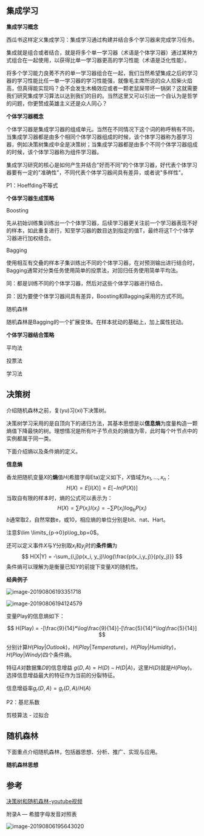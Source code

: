 ## 集成学习

**集成学习概念**

西瓜书这样定义集成学习：集成学习通过构建并结合多个学习器来完成学习任务。

集成就是组合或者结合，就是将多个单一学习器（术语是个体学习器）通过某种方式组合在一起使用，以获得比单一学习器更高的学习性能（术语是泛化性能）。

将多个学习能力良莠不齐的单一学习器组合在一起，我们当然希望集成之后的学习器的学习性能比任一单一学习器的学习性能强，就像毛主席所说的众人拾柴火焰高，但真得能实现吗？会不会发生木桶效应或者一颗老鼠屎带坏一锅粥？这就需要我们研究集成学习算法以达到我们的目的。当然这里又可以引出一个自认为是哲学的问题，你更赞成英雄主义还是众人同心？



**个体学习器概念**

个体学习器是集成学习器的组成单元。当然在不同情况下这个词的称呼稍有不同，当集成学习器都是由多个相同个体学习器组成的时候，该个体学习器称为基学习器，例如决策树集成中全是决策树；当集成学习器都是由多个不同个体学习器组成的时候，该个体学习器称为组件学习器。



集成学习研究的核心是如何产生并结合"好而不同"的个体学习器，好代表个体学习器要有一定的"准确性"，不同代表个体学习器间具有差异，或者说"多样性"。



P1：Hoeffding不等式



**个体学习器生成策略**

Boosting

先从初始训练集训练出一个个体学习器，后续学习器更关注前一个学习器表现不好的样本，如此重复进行，知至学习器的数目达到指定的值T，最终将这T个个体学习器进行加权结合。



Bagging

使用相互有交叠的样本子集训练出不同的个体学习器，在对预测输出进行结合时，Bagging通常对分类任务使用简单的投票法，对回归任务使用简单平均法。

同：都是训练不同的个体学习器，然后对这些个体学习器进行结合。

异：因为要使个体学习器间具有差异，Boosting和Bagging采用的方式不同。



随机森林

随机森林是Bagging的一个扩展变体。在样本扰动的基础上，加上属性扰动。



**个体学习器结合策略**

平均法

投票法

学习法





## 决策树

介绍随机森林之前，复(yu)习(xi)下决策树。




决策树学习采用的是自顶向下的递归方法，其基本思想是以**信息熵**为度量构造一颗熵值下降最快的树。理想情况是所有叶子节点处的熵值为零，此时每个叶节点中的实例都属于同一类。

下面介绍熵以及条件熵的定义。



**信息熵**

香龙把随机变量$X$的**熵**值$H$(希腊字母Eta)定义如下，$X$值域为${x_1,…,x_n}$：
$$
H(X)=E[I(X)]=E[-ln(P(X))]
$$
当取自有限的样本时，熵的公式可以表示为：
$$
H(X)=\sum P(x_i)I(x_i)=-\sum P(x_i)\log_bP(x_i)
$$
$b$通常取2，自然常数e，或10，相应熵的单位分别是bit、nat、Hart。

注意$\lim \limits_{p->0}p\log_bp=0$。

还可以定义事件$X$与$Y$分别取$x_i$和$y_j$时的**条件熵**为
$$
H(X|Y) = -\sum_{i,j}p(x_i, y_j)\log{\frac{p(x_i,y_j)}{p(y_j)}}
$$
条件熵可以理解为是衡量已知$Y$的前提下变量$X$的随机性。



**经典例子**


![image-20190806193351718](http://ww3.sinaimg.cn/large/006tNc79ly1g5qa0yk217j30ds0dg44c.jpg)

![image-20190806194124579](http://ww2.sinaimg.cn/large/006tNc79ly1g5qa2qojnqj30pn0byjs7.jpg)

变量Play的信息熵如下：


$$
H(Play) = -[\frac{9}{14}*\log\frac{9}{14}]-[\frac{5}{14}*\log\frac{5}{14}]
$$


分别计算$H(Play|Outlook)，H(Play|Temperature)，H(Play|Humidity)，H(Play|Windy)$四个条件熵。

特征$A$对数据集$D$的信息增益 $g(D,A)=H(D)-H(D|A)$，这里$H(D)$就是$H(Play)$。选择信息增益最大的特征作为当前的分裂特征。



信息增益率$g_r(D,A)=g_r(D,A)/H(A)$

P2：基尼系数



剪枝算法 - 过拟合



## 随机森林

下面重点介绍随机森林，包括器思想、分析、推广、实现与应用。



**随机森林思想**





## 参考

[决策树和随机森林-youtube视频](https://www.youtube.com/watch?v=EFaVlXWLYkQ)

附录A — 希腊字母发音对照表

![image-20190806195643020](http://ww4.sinaimg.cn/large/006tNc79ly1g5qa0e4cb2j30ex0f8abe.jpg)